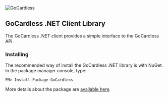 ![GoCardless](https://s3-eu-west-1.amazonaws.com/gocardless/images/client-lib-headers/half-lo-res.jpg)

## GoCardless .NET Client Library

The GoCardless .NET client provides a simple interface to the GoCardless API.

### Installing

The recommended way of install the GoCardless .NET library is with NuGet. In
the package manager console, type:

    PM> Install-Package GoCardless

More details about the package are [available here](https://nuget.org/packages/GoCardless/).

